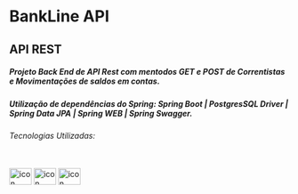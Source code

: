 # BankLine API

## API REST 

##### Projeto Back End de API Rest com mentodos GET e POST de Correntistas e Movimentações de saldos em contas.

##### Utilização de dependências do Spring: Spring Boot | PostgresSQL Driver | Spring Data JPA | Spring WEB | Spring Swagger.



###### Tecnologias Utilizadas: 

<div style="display: inline_block"><br> 

<img align="center" alt="icon JAVA" height="30" width="40" src="https://cdn.jsdelivr.net/gh/devicons/devicon/icons/java/java-original.svg" />  
<img align="center" alt="icon Spring" height="30" width="40" src="https://cdn.jsdelivr.net/gh/devicons/devicon/icons/spring/spring-original.svg" />
<img align="center" alt="icon PostgreeSQL" height="30" width="40" src="https://cdn.jsdelivr.net/gh/devicons/devicon/icons/postgresql/postgresql-original.svg" />

</div>


